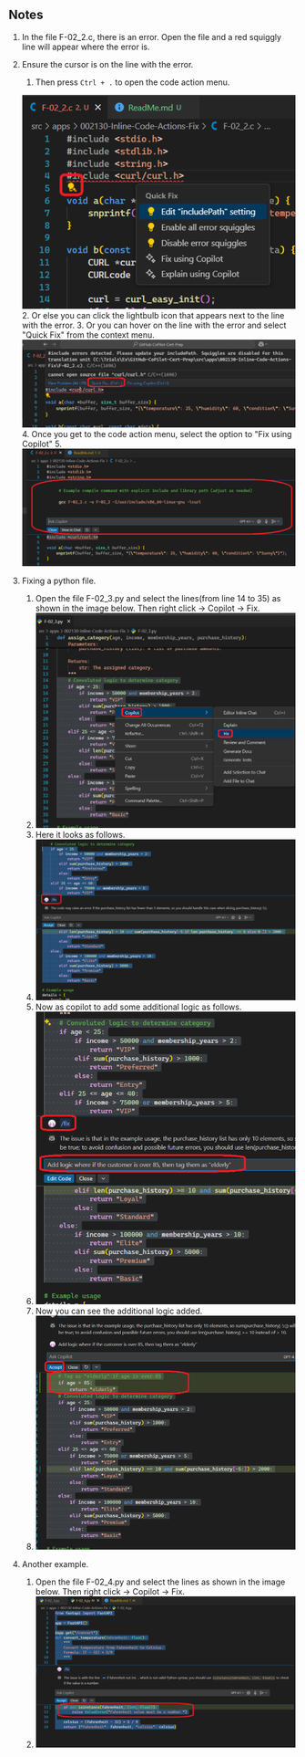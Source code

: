 ## Notes
1. In the file F-02_2.c, there is an error. Open the file and a red squiggly line will appear where the error is.

2. Ensure the cursor is on the line with the error. 
   1. Then press `Ctrl + .` to open the code action menu. 

   ![Error in F-02_2.c](./images/50_50_FixError.png)
   2. Or else you can click the lightbulb icon that appears next to the line with the error.
   3. Or you can hover on the line with the error and select "Quick Fix" from the context menu. 
   ![Code Action Menu](./images/51_50_QuickFix.png)
   4. Once you get to the code action menu, select the option to "Fix using Copilot"
   5. ![Fixing the Selection](./images/52_50_FixUsingCopilot.png)
3. Fixing a python file.
   1. Open the file F-02_3.py and select the lines(from line 14 to 35) as shown in the image below. Then right click -> Copilot -> Fix.
   2. ![Fixing Python File](./images/53_50_FixPythonFileUsingCopilot.png)
   3. Here it looks as follows.
   4. ![Fixed Python File](./images/54_50_FixPythonFileUsingCopilotAsk.png)
   5. Now as copilot to add some additional logic as follows.
   6. ![Add Additional Logic](./images/55_50_AddAditionalLogic.png)
   7. Now you can see the additional logic added.
   8. ![Additional Logic Added](./images/56_50_AdditionalLogicAdded.png)
4. Another example.
   1. Open the file F-02_4.py and select the lines as shown in the image below. Then right click -> Copilot -> Fix.
   2. ![Fixing Python File](./images/57_50_FixPythongFileWithCopilotTwo.png)
   